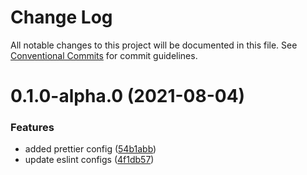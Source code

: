 # Change Log

All notable changes to this project will be documented in this file.
See [Conventional Commits](https://conventionalcommits.org) for commit guidelines.

# 0.1.0-alpha.0 (2021-08-04)


### Features

* added prettier config ([54b1abb](https://github.com/gnowth/gnowth/commit/54b1abbabae564eb826ab26e51eed1401da6739c))
* update eslint configs ([4f1db57](https://github.com/gnowth/gnowth/commit/4f1db579a3a1f025b2cf2a737f7ee71ee5dc9aa7))
